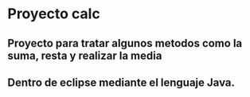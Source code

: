 # Proyecto calc

## Proyecto para tratar algunos metodos como la suma, resta y realizar la media
## Dentro de eclipse mediante el lenguaje Java.

